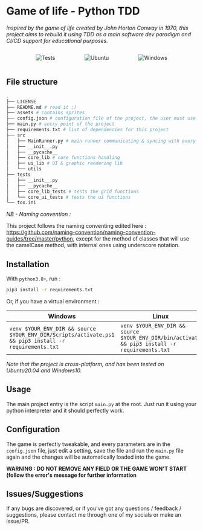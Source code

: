 # Game of life - Python TDD

_Inspired by the game of life created by John Horton Conway in 1970, this project aims to rebuild it using TDD as a main software dev paradigm and CI/CD support for educational purposes._

<span style="display: flex; justify-content: space-evenly">

![Tests](https://github.com/spicytelescope/game-of-life-tdd/actions/workflows/tests.yml/badge.svg)

![Ubuntu](https://img.shields.io/badge/Ubuntu-20.04-E95420?style=for-the-badge&logo=ubuntu&logoColor=red)

![Windows](https://img.shields.io/badge/Windows-10-0078D6?style=for-the-badge&logo=windows&logoColor=blue)

</span>

## File structure

```bash
.
├── LICENSE
├── README.md # read it ;)
├── assets # contains sprites
├── config.json # configuration file of the project, the user must use only this file to tweak the game
├── main.py # entry point of the project
├── requirements.txt # list of dependencies for this project
├── src
│   ├── MainRunner.py # main runner communicating & syncing with every components, designed to run the game loop
│   ├── __init__.py
│   ├── __pycache__
│   ├── core_lib # core functions handling
│   ├── ui_lib # UI & graphic rendering lib
│   └── utils
├── tests
│   ├── __init__.py
│   ├── __pycache__
│   ├── core_lib_tests # tests the grid functions
│   └── core_ui_tests # tests the ui functions
└── tox.ini
```

_NB - Naming convention :_

This project follows the naming conventing edited here : https://github.com/naming-convention/naming-convention-guides/tree/master/python, except for the method of classes that will use the camelCase method, with internal ones using underscore notation.

## Installation

With `python3.8+`, run :

```bash
pip3 install -r requirements.txt
```

Or, if you have a virtual environment :

| Windows                                                                                               | Linux                                                                                         |
| ----------------------------------------------------------------------------------------------------- | --------------------------------------------------------------------------------------------- |
| `venv $YOUR_ENV_DIR && source $YOUR_ENV_DIR/Scripts/activate.ps1 && pip3 install -r requirements.txt` | `venv $YOUR_ENV_DIR && source $YOUR_ENV_DIR/bin/activate && pip3 install -r requirements.txt` |

_Note that the project is cross-platform, and has been tested on Ubuntu20.04 and Windows10._

## Usage

The main project entry is the script `main.py` at the root. Just run it using your python interpreter and it should perfectly work.

## Configuration

The game is perfectly tweakable, and every parameters are in the `config.json` file, just edit a setting, save the file and run the `main.py` file again and the changes will be automatically loaded into the game.

**WARNING : DO NOT REMOVE ANY FIELD OR THE GAME WON'T START (follow the error's message for further information**

## Issues/Suggestions

If any bugs are discovered, or if you've got any questions / feedback / suggestions, please contact me through one of my socials or make an issue/PR.
